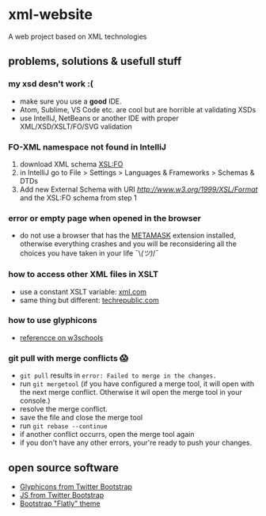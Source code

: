 # xml-website
A web project based on XML technologies

## problems, solutions & usefull stuff

### my xsd desn't work :(
* make sure you use a **good** IDE.
* Atom, Sublime, VS Code etc. are cool but are horrible at validating XSDs
* use IntelliJ, NetBeans or another IDE with proper XML/XSD/XSLT/FO/SVG validation

### FO-XML namespace not found in IntelliJ
1. download XML schema [XSL:FO](https://svn.apache.org/repos/asf/xmlgraphics/fop/trunk/fop/src/foschema/fop.xsd)
2. in IntelliJ go to File > Settings > Languages & Frameworks > Schemas & DTDs
3. Add new External Schema with URI *http://www.w3.org/1999/XSL/Format* and the XSL:FO schema from step 1

### error or empty page when opened in the browser
* do not use a browser that has the [METAMASK](https://metamask.io/) extension installed, otherwise everything crashes
and you will be reconsidering all the choices you have taken in your life ¯\\_(ツ)_/¯

### how to access other XML files in XSLT
* use a constant XSLT variable: [xml.com](https://www.xml.com/pub/a/2002/03/06/xslt.html)
* same thing but different: [techrepublic.com](https://www.techrepublic.com/article/accessing-multiple-documents-with-xslt/)

### how to use glyphicons
* [referencce on w3schools](https://www.w3schools.com/bootstrap/bootstrap_ref_comp_glyphs.asp)

### git pull with merge conflicts :scream:
* `git pull` results in `error: Failed to merge in the changes.`
* run `git mergetool` (if you have configured a merge tool, it will open with the next merge conflict. Otherwise it wil open the merge tool in your console.)
* resolve the merge conflict.
* save the file and close the merge tool
* run `git rebase --continue`
* if another conflict occurrs, open the merge tool again
* if you don't have any other errors, your're ready to push your changes.

## open source software
* [Glyphicons from Twitter Bootstrap](https://github.com/twbs/bootstrap/)
* [JS from Twitter Bootstrap](https://github.com/twbs/bootstrap/)
* [Bootstrap "Flatly" theme](https://bootswatch.com/flatly/)
